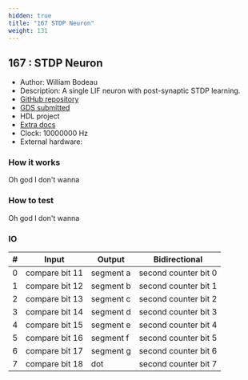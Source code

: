 ```yaml
---
hidden: true
title: "167 STDP Neuron"
weight: 131
---
```


## 167 : STDP Neuron

* Author: William Bodeau
* Description: A single LIF neuron with post-synaptic STDP learning.
* [GitHub repository](https://github.com/Gharenthi/tt05-verilog-fork-stdp)
* [GDS submitted](https://github.com/Gharenthi/tt05-verilog-fork-stdp/actions/runs/6756475768)
* HDL project
* [Extra docs]()
* Clock: 10000000 Hz
* External hardware: 



### How it works

Oh god I don't wanna


### How to test

Oh god I don't wanna


### IO

| # | Input        | Output       | Bidirectional      |
|---|--------------|--------------| -------------------|
| 0 | compare bit 11  | segment a | second counter bit 0 |
| 1 | compare bit 12  | segment b | second counter bit 1 |
| 2 | compare bit 13  | segment c | second counter bit 2 |
| 3 | compare bit 14  | segment d | second counter bit 3 |
| 4 | compare bit 15  | segment e | second counter bit 4 |
| 5 | compare bit 16  | segment f | second counter bit 5 |
| 6 | compare bit 17  | segment g | second counter bit 6 |
| 7 | compare bit 18  | dot | second counter bit 7 |
